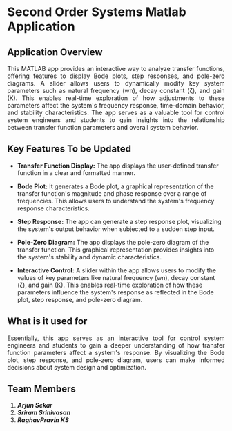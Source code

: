 # Second Order Systems Matlab Application

## Application Overview

<div align="justify"> This MATLAB app provides an interactive way to analyze transfer functions, offering features to display Bode plots, step responses, and pole-zero diagrams.  A slider allows users to dynamically modify key system parameters such as natural frequency (wn), decay constant (ζ), and gain (K). This enables real-time exploration of how adjustments to these parameters affect the system's frequency response, time-domain behavior, and stability characteristics. The app serves as a valuable tool for control system engineers and students to gain insights into the relationship between transfer function parameters and overall system behavior. </div>

## Key Features To be Updated

- **Transfer Function Display:** The app displays the user-defined transfer function in a clear and formatted manner.
  
- **Bode Plot:** It generates a Bode plot, a graphical representation of the transfer function's magnitude and phase response over a range of frequencies. This allows users to understand the system's frequency response characteristics.
  
- **Step Response:** The app can generate a step response plot, visualizing the system's output behavior when subjected to a sudden step input.
  
- **Pole-Zero Diagram:** The app displays the pole-zero diagram of the transfer function. This graphical representation provides insights into the system's stability and dynamic characteristics.
  
- **Interactive Control:** A slider within the app allows users to modify the values of key parameters like natural frequency (wn), decay constant (ζ), and gain (K). This enables real-time exploration of how these parameters influence the system's response as reflected in the Bode plot, step response, and pole-zero diagram.
  
## What is it used for 

<div align="justify"> Essentially, this app serves as an interactive tool for control system engineers and students to gain a deeper understanding of how transfer function parameters affect a system's response. By visualizing the Bode plot, step response, and pole-zero diagram, users can make informed decisions about system design and optimization. </div>

## Team Members
1. **_Arjun Sekar_**
2. **_Sriram Srinivasan_**
3. **_RaghavPravin KS_**
